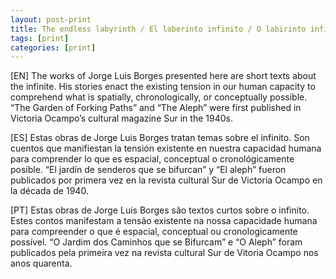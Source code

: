 ```yaml
---
layout: post-print
title: The endless labyrinth / El laberinto infinito / O labirinto infinito
tags: [print]
categories: [print]
---
```


[EN] The works of Jorge Luis Borges presented here are short texts about the infinite. His stories enact the existing tension in our human capacity to comprehend what is  spatially, chronologically, or conceptually possible. “The Garden of Forking Paths” and “The Aleph” were first published in Victoria Ocampo’s cultural magazine Sur in the 1940s.

[ES] Estas obras de Jorge Luis Borges tratan temas sobre el infinito. Son cuentos que manifiestan la tensión existente en nuestra capacidad humana para comprender lo que es espacial, conceptual o cronológicamente posible. “El jardín de senderos que se bifurcan” y “El aleph” fueron publicados por primera vez en la revista cultural Sur de Victoria Ocampo en la década de 1940.

[PT] Estas obras de Jorge Luis Borges são textos curtos sobre o infinito. Estes contos manifestam a tensão existente na nossa capacidade humana para compreender o que é espacial, conceptual ou cronologicamente possível. “O Jardim dos Caminhos que se Bifurcam” e “O Aleph” foram publicados pela primeira vez na revista cultural Sur de Vitoria Ocampo nos anos quarenta.
